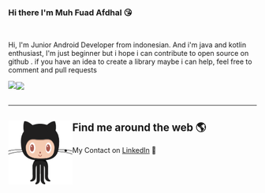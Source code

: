 ### Hi there I'm Muh Fuad Afdhal 😘
<br/>

Hi, I'm Junior Android Developer from indonesian. And i'm java and kotlin enthusiast, I'm just beginner but i hope i can contribute to open source on github . if you have an idea to create a library maybe i can help, feel free to comment and pull requests <br />

<a href="https://github.com/anuraghazra/github-readme-stats">
  <img align="left" src="https://github-readme-stats.vercel.app/api?username=Fuadafdhal&show_icons=true" />
  <img align="center" src="https://github-readme-stats.vercel.app/api/top-langs/?username=Fuadafdhal" />
</a>

<br/> 
<br/>

---

## Find me around the web 🌎 <a href="https://github.com/Fuadafdhal"><img align="left" width="130" height="130" src="https://github.com/Fuadafdhal/Fuadafdhal/blob/main/gif/icon-git.gif?raw=true"></a>
   - My Contact on <a href="https://www.linkedin.com/in/muh-fuad-afdhal-a5531a175/">LinkedIn</a> 💼
